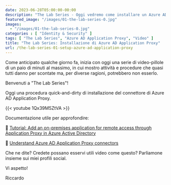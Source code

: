 ```yaml
---
date: 2023-06-28T05:00:00-00:00
description: "The Lab Series - Oggi vedremo come installare un Azure AD Application Proxy"
featured_image: "/images/01-the-lab-series-0.jpg"
images:
  - "/images/01-the-lab-series-0.jpg"
categories : [ "Identity & Security" ]
tags: [ "The Lab Series", "Azure AD Application Proxy", "Video" ]
title: "The Lab Series: Installazione di Azure AD Application Proxy"
url: /the-lab-series-01-setup-azure-ad-application-proxy
---
```

Come anticipato qualche giorno fa, inizia con oggi una serie di video-pillole di un paio di  minuti al massimo, in cui mostro attività e procedure che quasi tutti danno per scontate ma, per diverse ragioni, potrebbero non esserlo.

Benvenuti a "The Lab Series"!

Oggi una procedura quick-and-dirty di installazione del connettore di Azure AD Application Proxy.

{{< youtube 1Qx39M5ZtVA >}}

Documentazione utile per approfondire:

📄 [Tutorial: Add an on-premises application for remote access through Application Proxy in Azure Active Directory](https://learn.microsoft.com/en-us/azure/active-directory/app-proxy/application-proxy-add-on-premises-application)  

📄 [Understand Azure AD Application Proxy connectors](https://learn.microsoft.com/en-us/azure/active-directory/app-proxy/application-proxy-connectors)

Che ne dite? Credete possano esservi utili video come questo? Parliamone insieme sui miei profili social.

Vi aspetto!

Riccardo